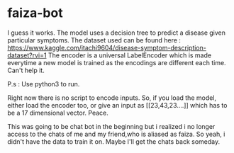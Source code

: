 # faiza-bot

I guess it works.
The model uses a decision tree to predict a disease given particular symptoms. The dataset used can be found here : https://www.kaggle.com/itachi9604/disease-symptom-description-dataset?rvi=1
The encoder is a universal LabelEncoder which is made everytime a new model is trained as the encodings are different each time. Can't help it.

P.s : Use python3 to run.

Right now there is no script to encode inputs. So, if you load the model, either load the encoder too, or give an input as [[23,43,23....]] which has to be a 17 dimensional vector.
Peace.


This was going to be chat bot in the beginning but i realized i no longer access to the chats of me and my friend,who is aliased as faiza. So yeah, i didn't have the data to train it on. Maybe I'll get the chats back someday.
